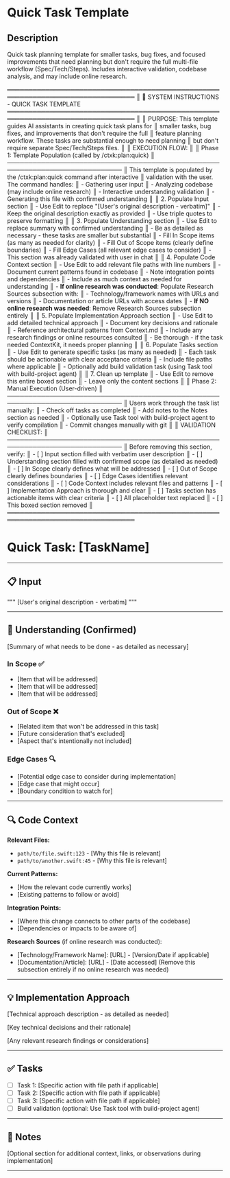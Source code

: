 # Quick Task Template
<!-- Template Version: 3 | ContextKit: 0.1.0 | Updated: 2025-01-17 -->

## Description
Quick task planning template for smaller tasks, bug fixes, and focused improvements that need planning but don't require the full multi-file workflow (Spec/Tech/Steps). Includes interactive validation, codebase analysis, and may include online research.

════════════════════════════════════════════════════════════════════════════════
║ 🤖 SYSTEM INSTRUCTIONS - QUICK TASK TEMPLATE
════════════════════════════════════════════════════════════════════════════════
║
║ PURPOSE: This template guides AI assistants in creating quick task plans for
║ smaller tasks, bug fixes, and improvements that don't require the full
║ feature planning workflow. These tasks are substantial enough to need planning
║ but don't require separate Spec/Tech/Steps files.
║
║ EXECUTION FLOW:
║
║ Phase 1: Template Population (called by /ctxk:plan:quick)
║ ─────────────────────────────────────────────────────────────────────────────
║ This template is populated by the /ctxk:plan:quick command after interactive
║ validation with the user. The command handles:
║ - Gathering user input
║ - Analyzing codebase (may include online research)
║ - Interactive understanding validation
║ - Generating this file with confirmed understanding
║
║ 2. Populate Input section
║    - Use Edit to replace "[User's original description - verbatim]"
║    - Keep the original description exactly as provided
║    - Use triple quotes to preserve formatting
║
║ 3. Populate Understanding section
║    - Use Edit to replace summary with confirmed understanding
║    - Be as detailed as necessary - these tasks are smaller but substantial
║    - Fill In Scope items (as many as needed for clarity)
║    - Fill Out of Scope items (clearly define boundaries)
║    - Fill Edge Cases (all relevant edge cases to consider)
║    - This section was already validated with user in chat
║
║ 4. Populate Code Context section
║    - Use Edit to add relevant file paths with line numbers
║    - Document current patterns found in codebase
║    - Note integration points and dependencies
║    - Include as much context as needed for understanding
║    - **If online research was conducted**: Populate Research Sources subsection with:
║      - Technology/framework names with URLs and versions
║      - Documentation or article URLs with access dates
║    - **If NO online research was needed**: Remove Research Sources subsection entirely
║
║ 5. Populate Implementation Approach section
║    - Use Edit to add detailed technical approach
║    - Document key decisions and rationale
║    - Reference architectural patterns from Context.md
║    - Include any research findings or online resources consulted
║    - Be thorough - if the task needed ContextKit, it needs proper planning
║
║ 6. Populate Tasks section
║    - Use Edit to generate specific tasks (as many as needed)
║    - Each task should be actionable with clear acceptance criteria
║    - Include file paths where applicable
║    - Optionally add build validation task (using Task tool with build-project agent)
║
║ 7. Clean up template
║    - Use Edit to remove this entire boxed section
║    - Leave only the content sections
║
║ Phase 2: Manual Execution (User-driven)
║ ─────────────────────────────────────────────────────────────────────────────
║ Users work through the task list manually:
║ - Check off tasks as completed
║ - Add notes to the Notes section as needed
║ - Optionally use Task tool with build-project agent to verify compilation
║ - Commit changes manually with git
║
║ VALIDATION CHECKLIST:
║ ─────────────────────────────────────────────────────────────────────────────
║ Before removing this section, verify:
║ - [ ] Input section filled with verbatim user description
║ - [ ] Understanding section filled with confirmed scope (as detailed as needed)
║ - [ ] In Scope clearly defines what will be addressed
║ - [ ] Out of Scope clearly defines boundaries
║ - [ ] Edge Cases identifies relevant considerations
║ - [ ] Code Context includes relevant files and patterns
║ - [ ] Implementation Approach is thorough and clear
║ - [ ] Tasks section has actionable items with clear criteria
║ - [ ] All placeholder text replaced
║ - [ ] This boxed section removed
║
════════════════════════════════════════════════════════════════════════════════

# Quick Task: [TaskName]

---

## 📋 Input

"""
[User's original description - verbatim]
"""

---

## 🎯 Understanding (Confirmed)

[Summary of what needs to be done - as detailed as necessary]

### In Scope ✅

- [Item that will be addressed]
- [Item that will be addressed]
- [Item that will be addressed]

### Out of Scope ❌

- [Related item that won't be addressed in this task]
- [Future consideration that's excluded]
- [Aspect that's intentionally not included]

### Edge Cases 🔍

- [Potential edge case to consider during implementation]
- [Edge case that might occur]
- [Boundary condition to watch for]

---

## 🔍 Code Context

**Relevant Files:**
- `path/to/file.swift:123` - [Why this file is relevant]
- `path/to/another.swift:45` - [Why this file is relevant]

**Current Patterns:**
- [How the relevant code currently works]
- [Existing patterns to follow or avoid]

**Integration Points:**
- [Where this change connects to other parts of the codebase]
- [Dependencies or impacts to be aware of]

**Research Sources** (if online research was conducted):
- [Technology/Framework Name]: [URL] - [Version/Date if applicable]
- [Documentation/Article]: [URL] - [Date accessed]
(Remove this subsection entirely if no online research was needed)

---

## 💡 Implementation Approach

[Technical approach description - as detailed as needed]

[Key technical decisions and their rationale]

[Any relevant research findings or considerations]

---

## ✅ Tasks

- [ ] Task 1: [Specific action with file path if applicable]
- [ ] Task 2: [Specific action with file path if applicable]
- [ ] Task 3: [Specific action with file path if applicable]
- [ ] Build validation (optional: Use Task tool with build-project agent)

---

## 📝 Notes

[Optional section for additional context, links, or observations during implementation]

---

